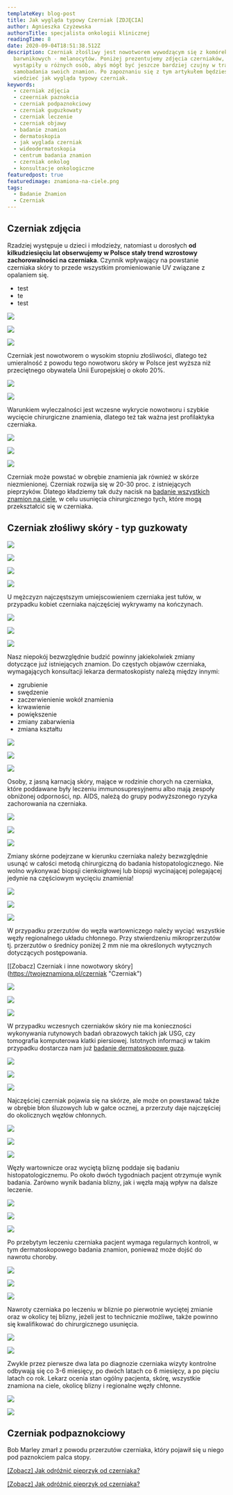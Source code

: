```yaml
---
templateKey: blog-post
title: Jak wygląda typowy Czerniak [ZDJĘCIA]
author: Agnieszka Czyżewska
authorsTitle: specjalista onkologii klinicznej
readingTime: 8
date: 2020-09-04T18:51:38.512Z
description: Czerniak złośliwy jest nowotworem wywodzącym się z komórek
  barwnikowych - melanocytów. Poniżej prezentujemy zdjęcia czerniaków, które
  wystąpiły u różnych osób, abyś mógł być jeszcze bardziej czujny w trakcie
  samobadania swoich znamion. Po zapoznaniu się z tym artykułem będziesz
  wiedzieć jak wygląda typowy czerniak.
keywords:
  - czerniak zdjęcia
  - czeerniak paznokcia
  - czerniak podpaznokciowy
  - czerniak guguzkowaty
  - czerniak leczenie
  - czerniak objawy
  - badanie znamion
  - dermatoskopia
  - jak wyglada czerniak
  - wideodermatoskopia
  - centrum badania znamion
  - czerniak onkolog
  - konsultacje onkologiczne
featuredpost: true
featuredimage: znamiona-na-ciele.png
tags:
  - Badanie Znamion
  - Czerniak
---
```

## Czerniak zdjęcia

Rzadziej występuje u dzieci i młodzieży, natomiast u dorosłych **od kilkudziesięciu lat obserwujemy w Polsce stały trend wzrostowy zachorowalności na czerniaka**. Czynnik wpływający na powstanie czerniaka skóry to przede wszystkim promieniowanie UV związane z opalaniem się.

* test
* te
* test

![](czerniak1.jpeg)



![](https://twojeznamiona.pl/img/czerniak/czerniak2.jpg)

![](https://twojeznamiona.pl/img/czerniak/czerniak3.jpg)

Czerniak jest nowotworem o wysokim stopniu złośliwości, dlatego też umieralność z powodu tego nowotworu skóry w Polsce jest wyższa niż przeciętnego obywatela Unii Europejskiej o około 20%.

![](https://twojeznamiona.pl/img/czerniak/czerniak4.jpg)

![](https://twojeznamiona.pl/img/czerniak/czerniak6.jpg)

Warunkiem wyleczalności jest wczesne wykrycie nowotworu i szybkie wycięcie chirurgiczne znamienia, dlatego też tak ważna jest profilaktyka czerniaka.

![](https://twojeznamiona.pl/img/czerniak/czerniak7.jpeg)

![](https://twojeznamiona.pl/img/czerniak/czerniak9.png)

![](https://twojeznamiona.pl/img/czerniak/czerniak11.jpeg)

Czerniak może powstać w obrębie znamienia jak również w skórze niezmienionej. Czerniak rozwija się w 20-30 proc. z istniejących pieprzyków. Dlatego kładziemy tak duży nacisk na [badanie wszystkich znamion na ciele](https://twojeznamiona.pl/badanie-znamion "Badanie Znamion"), w celu usunięcia chirurgicznego tych, które mogą przekształcić się w czerniaka.

## Czerniak złośliwy skóry - typ guzkowaty

![](https://twojeznamiona.pl/img/czerniak/czerniak10.png)

![](https://twojeznamiona.pl/img/czerniak/czerniak29.jpg)

![](https://twojeznamiona.pl/img/czerniak/czerniak45.jpg)

![](https://twojeznamiona.pl/img/czerniak/czerniak43.jpg)

U mężczyzn najczęstszym umiejscowieniem czerniaka jest tułów, w przypadku kobiet czerniaka najczęściej wykrywamy na kończynach.

![](https://twojeznamiona.pl/img/czerniak/czerniak14.jpeg)

![](https://twojeznamiona.pl/img/czerniak/czerniak15.png)

![](https://twojeznamiona.pl/img/czerniak/czerniak16.jpeg)

Nasz niepokój bezwzględnie budzić powinny jakiekolwiek zmiany dotyczące już istniejących znamion. Do częstych objawów czerniaka, wymagających konsultacji lekarza dermatoskopisty należą między innymi:

* zgrubienie
* swędzenie
* zaczerwienienie wokół znamienia
* krwawienie
* powiększenie
* zmiany zabarwienia
* zmiana kształtu

![](https://twojeznamiona.pl/img/czerniak/czerniak17.jpg)

![](https://twojeznamiona.pl/img/czerniak/czerniak18.jpeg)

![](https://twojeznamiona.pl/img/czerniak/czerniak19.jpg)

Osoby, z jasną karnacją skóry, mające w rodzinie chorych na czerniaka, które poddawane były leczeniu immunosupresyjnemu albo mają zespoły obniżonej odporności, np. AIDS, należą do grupy podwyższonego ryzyka zachorowania na czerniaka.

![](https://twojeznamiona.pl/img/czerniak/czerniak20.jpg)

![](https://twojeznamiona.pl/img/czerniak/czerniak21.jpg)

![](https://twojeznamiona.pl/img/czerniak/czerniak22.jpg)

Zmiany skórne podejrzane w kierunku czerniaka należy bezwzględnie usunąć w całości metodą chirurgiczną do badania histopatologicznego. Nie wolno wykonywać biopsji cienkoigłowej lub biopsji wycinającej polegającej jedynie na częściowym wycięciu znamienia!

![](https://twojeznamiona.pl/img/czerniak/czerniak23.jpg)

![](https://twojeznamiona.pl/img/czerniak/czerniak24.jpg)

![](https://twojeznamiona.pl/img/czerniak/czerniak25.jpeg)

W przypadku przerzutów do węzła wartowniczego należy wyciąć wszystkie węzły regionalnego układu chłonnego. Przy stwierdzeniu mikroprzerzutów tj. przerzutów o średnicy poniżej 2 mm nie ma określonych wytycznych dotyczących postępowania.

\[[Zobacz] Czerniak i inne nowotwory skóry](https://twojeznamiona.pl/czerniak "Czerniak")

![](https://twojeznamiona.pl/img/czerniak/czerniak26.jpg)

![](https://twojeznamiona.pl/img/czerniak/czerniak27.jpeg)

![](https://twojeznamiona.pl/img/czerniak/czerniak28.jpg)

W przypadku wczesnych czerniaków skóry nie ma konieczności wykonywania rutynowych badań obrazowych takich jak USG, czy tomografia komputerowa klatki piersiowej. Istotnych informacji w takim przypadku dostarcza nam już [badanie dermatoskopowe guza](https://twojeznamiona.pl/dermatoskopia "Dermatoskopia").

![](https://twojeznamiona.pl/img/czerniak/czerniak30.jpg)

![](https://twojeznamiona.pl/img/czerniak/czerniak31.jpeg)

![](https://twojeznamiona.pl/img/czerniak/czerniak12.jpg)

Najczęściej czerniak pojawia się na skórze, ale może on powstawać także w obrębie błon śluzowych lub w gałce ocznej, a przerzuty daje najczęściej do okolicznych węzłów chłonnych.

![](https://twojeznamiona.pl/img/czerniak/czerniak32.jpeg)

![](https://twojeznamiona.pl/img/czerniak/czerniak33.jpg)

![](https://twojeznamiona.pl/img/czerniak/czerniak34.jpg)

Węzły wartownicze oraz wyciętą bliznę poddaje się badaniu histopatologicznemu. Po około dwóch tygodniach pacjent otrzymuje wynik badania. Zarówno wynik badania blizny, jak i węzła mają wpływ na dalsze leczenie.

![](https://twojeznamiona.pl/img/czerniak/czerniak35.jpg)

![](https://twojeznamiona.pl/img/czerniak/czerniak36.jpeg)

![](https://twojeznamiona.pl/img/czerniak/czerniak37.jpg)

Po przebytym leczeniu czerniaka pacjent wymaga regularnych kontroli, w tym dermatoskopowego badania znamion, ponieważ może dojść do nawrotu choroby.

![](https://twojeznamiona.pl/img/czerniak/czerniak38.jpeg)

![](https://twojeznamiona.pl/img/czerniak/czerniak39.jpg)

![](https://twojeznamiona.pl/img/czerniak/czerniak40.jpg)

Nawroty czerniaka po leczeniu w bliznie po pierwotnie wyciętej zmianie oraz w okolicy tej blizny, jeżeli jest to technicznie możliwe, także powinno się kwalifikować do chirurgicznego usunięcia.

![](https://twojeznamiona.pl/img/czerniak/czerniak46.jpg)

![](https://twojeznamiona.pl/img/czerniak/czerniak42.jpg)

Zwykle przez pierwsze dwa lata po diagnozie czerniaka wizyty kontrolne odbywają się co 3-6 miesięcy, po dwóch latach co 6 miesięcy, a po pięciu latach co rok. Lekarz ocenia stan ogólny pacjenta, skórę, wszystkie znamiona na ciele, okolicę blizny i regionalne węzły chłonne.

![](https://twojeznamiona.pl/img/czerniak/czerniak44.jpg)

![](https://twojeznamiona.pl/img/czerniak/czerniak13.jpeg)

## Czerniak podpaznokciowy

Bob Marley zmarł z powodu przerzutów czerniaka, który pojawił się u niego pod paznokciem palca stopy.

[[Zobacz] Jak odróżnić pieprzyk od czerniaka?](https://twojeznamiona.pl/blog/jak-odroznic-zwykly-pieprzyk-od-typowego-czerniaka-zdjecia "Jak odróżnić pieprzyk od czerniaka?")

[[Zobacz] Jak odróżnić pieprzyk od czerniaka?](/blog/jak-odroznic-zwykly-pieprzyk-od-typowego-czerniaka-zdjecia)